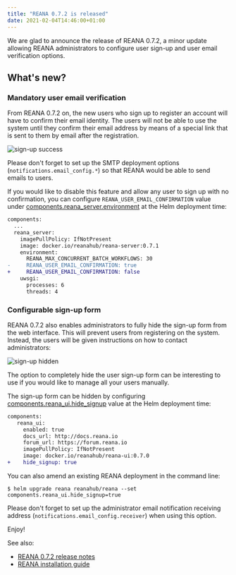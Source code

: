 ```yaml
---
title: "REANA 0.7.2 is released"
date: 2021-02-04T14:46:00+01:00
---
```


We are glad to announce the release of REANA 0.7.2, a minor update
allowing REANA administrators to configure user sign-up and user email
verification options.

## What's new?

### Mandatory user email verification

From REANA 0.7.2 on, the new users who sign up to register an account
will have to confirm their email identity. The users will not be able
to use the system until they confirm their email address by means of a
special link that is sent to them by email after the registration.

![sign-up success](/images/reana-0.7.2-user-sign-up-success.png)

Please don't forget to set up the SMTP deployment options
(`notifications.email_config.*`) so that REANA would be able to send
emails to users.

If you would like to disable this feature and allow any user to sign
up with no confirmation, you can configure
`REANA_USER_EMAIL_CONFIRMATION` value under
[components.reana_server.environment](https://github.com/reanahub/reana/tree/master/helm/reana)
at the Helm deployment time:

```diff
components:
  ...
  reana_server:
    imagePullPolicy: IfNotPresent
    image: docker.io/reanahub/reana-server:0.7.1
    environment:
      REANA_MAX_CONCURRENT_BATCH_WORKFLOWS: 30
-     REANA_USER_EMAIL_CONFIRMATION: true
+     REANA_USER_EMAIL_CONFIRMATION: false
    uwsgi:
      processes: 6
      threads: 4
```

### Configurable sign-up form

REANA 0.7.2 also enables administrators to fully hide the sign-up form
from the web interface. This will prevent users from registering on
the system. Instead, the users will be given instructions on how to
contact administrators:

![sign-up hidden](/images/reana-0.7.2-user-sign-up-hidden.png)

The option to completely hide the user sign-up form can be interesting
to use if you would like to manage all your users manually.

The sign-up form can be hidden by configuring
[components.reana_ui.hide_signup](https://github.com/reanahub/reana/tree/master/helm/reana)
value at the Helm deployment time:

```diff
components:
   reana_ui:
     enabled: true
     docs_url: http://docs.reana.io
     forum_url: https://forum.reana.io
     imagePullPolicy: IfNotPresent
     image: docker.io/reanahub/reana-ui:0.7.0
+    hide_signup: true
```

You can also amend an existing REANA deployment in the command line:

```console
$ helm upgrade reana reanahub/reana --set components.reana_ui.hide_signup=true
```

Please don't forget to set up the administrator email notification
receiving address (`notifications.email_config.receiver`) when using
this option.

Enjoy!

See also:
- [REANA 0.7.2 release notes](https://github.com/reanahub/reana/releases/tag/0.7.2)
- [REANA installation guide](https://docs.reana.io/administration/deployment/deploying-at-scale/)
